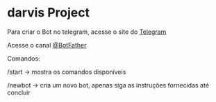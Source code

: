 # darvis Project

Para criar o Bot no telegram, acesse o site do [Telegram](https://web.telegram.org/#/login)

Acesse o canal [@BotFather](https://telegram.me/botfather)

Comandos:

/start -> mostra os comandos disponíveis

/newbot -> cria um novo bot, apenas siga as instruções fornecidas até concluir
